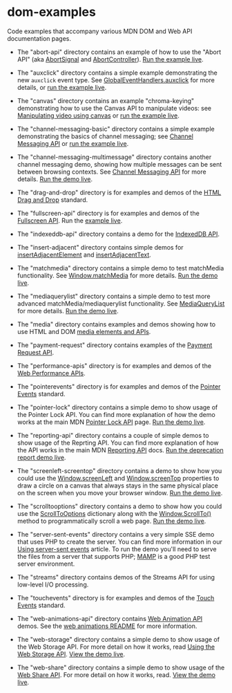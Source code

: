 # dom-examples
Code examples that accompany various MDN DOM and Web API documentation pages.

* The "abort-api" directory contains an example of how to use the "Abort API" (aka [AbortSignal](https://dom.spec.whatwg.org/#interface-AbortSignal) and [AbortController](https://dom.spec.whatwg.org/#interface-abortcontroller)). [Run the example live](https://mdn.github.io/dom-examples/abort-api/).

* The "auxclick" directory contains a simple example demonstrating the new <code>auxclick</code> event type. See [GlobalEventHandlers.auxclick](https://developer.mozilla.org/en-US/docs/Web/API/GlobalEventHandlers/onauxclick) for more details, or [run the example live](https://mdn.github.io/dom-examples/auxclick/).

* The "canvas" directory contains an example "chroma-keying" demonstrating how to use the Canvas API to manipulate videos: see [Manipulating video using canvas](https://developer.mozilla.org/en-US/docs/Web/API/Canvas_API/Manipulating_video_using_canvas) or [run the example live](http://mdn.github.io/dom-examples/canvas/chroma-keying/).

* The "channel-messaging-basic" directory contains a simple example demonstrating the basics of channel messaging; see [Channel Messaging API](https://developer.mozilla.org/en-US/docs/Web/API/Channel_Messaging_API) or [run the example live](http://mdn.github.io/dom-examples/channel-messaging-basic/).

* The "channel-messaging-multimessage" directory contains another channel messaging demo, showing how multiple messages can be sent between browsing contexts. See [Channel Messaging API](https://developer.mozilla.org/en-US/docs/Web/API/Channel_Messaging_API) for more details. [Run the demo live](http://mdn.github.io/dom-examples/channel-messaging-multimessage/).

* The "drag-and-drop" directory is for examples and demos of the [HTML Drag and Drop](https://developer.mozilla.org/en-US/docs/Web/API/HTML_Drag_and_Drop_API) standard.

* The "fullscreen-api" directory is for examples and demos of the [Fullscreen API](https://wiki.developer.mozilla.org/en-US/docs/Web/API/Fullscreen_API). Run the [example live](http://mdn.github.io/dom-examples/fullscreen-api/).

* The "indexeddb-api" directory contains a demo for the [IndexedDB API](https://mdn.github.io/dom-examples/indexeddb-api/index.html).

* The "insert-adjacent" directory contains simple demos for [insertAdjacentElement](http://mdn.github.io/dom-examples/insert-adjacent/insertAdjacentElement.html) and [insertAdjacentText](http://mdn.github.io/dom-examples/insert-adjacent/insertAdjacentText.html).

* The "matchmedia" directory contains a simple demo to test matchMedia functionality. See [Window.matchMedia](https://developer.mozilla.org/en-US/docs/Web/API/Window/matchMedia) for more details. [Run the demo live](http://mdn.github.io/dom-examples/matchmedia/).

* The "mediaquerylist" directory contains a simple demo to test more advanced matchMedia/mediaquerylist functionality. See [MediaQueryList](https://developer.mozilla.org/en-US/docs/Web/API/MediaQueryList) for more details. [Run the demo live](https://mdn.github.io/dom-examples/mediaquerylist/index.html).

* The "media" directory contains examples and demos showing how to use HTML and DOM [media elements and APIs](https://developer.mozilla.org/en-US/docs/Web/Media).

* The "payment-request" directory contains examples of the [Payment Request API](https://developer.mozilla.org/en-US/docs/Web/API/Payment_Request_API).

* The "performance-apis" directory is for examples and demos of the [Web Performance APIs](https://www.w3.org/wiki/Web_Performance/Publications).

* The "pointerevents" directory is for examples and demos of the [Pointer Events](https://developer.mozilla.org/en-US/docs/Web/API/Pointer_events) standard.

* The "pointer-lock" directory contains a simple demo to show usage of the Pointer Lock API. You can find more explanation of how the demo works at the main MDN [Pointer Lock API](https://developer.mozilla.org/en-US/docs/Web/API/Pointer_Lock_API) page. [Run the demo live](http://mdn.github.io/dom-examples/pointer-lock/).

* The "reporting-api" directory contains a couple of simple demos to show usage of the Reprting API. You can find more explanation of how the API works in the main MDN [Reporting API](https://developer.mozilla.org/en-US/docs/Web/API/Reporting_API) docs. [Run the deprecation report demo live](http://mdn.github.io/dom-examples/reporting-api/deprecation_report.html).

* The "screenleft-screentop" directory contains a demo to show how you could use the [Window.screenLeft](https://developer.mozilla.org/en-US/docs/Web/API/Window/screenLeft) and [Window.screenTop](https://developer.mozilla.org/en-US/docs/Web/API/Window/screenTop) properties to draw a circle on a canvas that always stays in the same physical place on the screen when you move your browser window. [Run the demo live](http://mdn.github.io/dom-examples/screenleft-screentop/).

* The "scrolltooptions" directory contains a demo to show how you could use the [ScrollToOptions](https://developer.mozilla.org/en-US/docs/Web/API/ScrollToOptions) dictionary along with the [Window.ScrollTo()](https://developer.mozilla.org/en-US/docs/Web/API/Window/scrollTo) method to programmatically scroll a web page. [Run the demo live](http://mdn.github.io/dom-examples/scrolltooptions/).

* The "server-sent-events" directory contains a very simple SSE demo that uses PHP to create the server. You can find more information in our [Using server-sent events](https://developer.mozilla.org/en-US/docs/Web/API/Server-sent_events/Using_server-sent_events) article. To run the demo you'll need to serve the files from a server that supports PHP; [MAMP](https://www.mamp.info/en/) is a good PHP test server environment.

* The "streams" directory contains demos of the Streams API for using low-level I/O processing.

* The "touchevents" directory is for examples and demos of the [Touch Events](https://developer.mozilla.org/en-US/docs/Web/API/Touch_events) standard.

* The "web-animations-api" directory contains [Web Animation API](https://developer.mozilla.org/en-US/docs/Web/API/Web_Animations_API) demos. See the [web animations README](web-animations-api/README.md) for more information.

* The "web-storage" directory contains a simple demo to show usage of the Web Storage API. For more detail on how it works, read [Using the Web Storage API](https://developer.mozilla.org/en-US/docs/Web/API/Web_Storage_API/Using_the_Web_Storage_API). [View the demo live](http://mdn.github.io/dom-examples/web-storage/).

* The "web-share" directory contains a simple demo to show usage of the [Web Share API](https://developer.mozilla.org/en-US/docs/Web/API/Navigator/share). For more detail on how it works, read. [View the demo live](http://mdn.github.io/dom-examples/web-share/).
